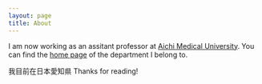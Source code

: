 ```yaml
---
layout: page
title: About
---
```

I am now working as an assitant professor at [Aichi Medical University](http://www.aichi-med-u.ac.jp/). You can find the [home page](https://sites.google.com/site/aichimeduniv/home) of the department I belong to.  

我目前在日本愛知県
Thanks for reading!
